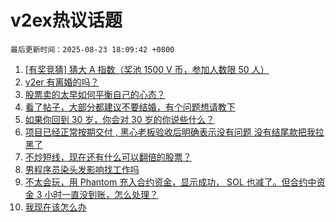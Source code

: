 # v2ex热议话题

`最后更新时间：2025-08-23 18:09:42 +0800`

1. [[有奖竞猜] 猜大 A 指数（奖池 1500 V 币，参加人数限 50 人）](https://www.v2ex.com/t/1154385)
1. [v2er 有离婚的吗？](https://www.v2ex.com/t/1154381)
1. [股票卖的太早如何平衡自己的心态？](https://www.v2ex.com/t/1154329)
1. [看了帖子，大部分都建议不要结婚，有个问题想请教下](https://www.v2ex.com/t/1154401)
1. [如果你回到 30 岁，你会对 30 岁的你说些什么？](https://www.v2ex.com/t/1154374)
1. [项目已经正常按期交付 , 黑心老板验收后明确表示没有问题 没有结尾款把我拉黑了](https://www.v2ex.com/t/1154383)
1. [不炒短线，现在还有什么可以翻倍的股票？](https://www.v2ex.com/t/1154354)
1. [男程序员染头发影响找工作吗](https://www.v2ex.com/t/1154414)
1. [不太会玩，用 Phantom 充入合约资金，显示成功， SOL 也减了。但合约中资金 3 小时一直没到账，怎么处理？](https://www.v2ex.com/t/1154367)
1. [我现在该怎么办](https://www.v2ex.com/t/1154377)

